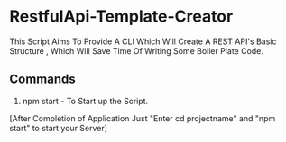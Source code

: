 # RestfulApi-Template-Creator
This Script Aims To Provide A CLI Which Will Create A REST API's Basic Structure , Which Will Save Time Of Writing Some Boiler Plate Code.

## Commands
1) npm start - To Start up the Script.



[After Completion of Application Just "Enter cd projectname" and "npm start" to start your Server]
